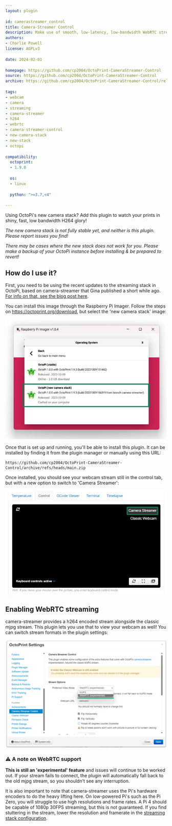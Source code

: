 ```yaml
---
layout: plugin

id: camerastreamer_control
title: Camera-Streamer Control
description: Make use of smooth, low-latency, low-bandwidth WebRTC streams from the OctoPi 'New camera stack'
authors:
- Charlie Powell
license: AGPLv3

date: 2024-02-01

homepage: https://github.com/cp2004/OctoPrint-CameraStreamer-Control
source: https://github.com/cp2004/OctoPrint-CameraStreamer-Control
archive: https://github.com/cp2004/OctoPrint-CameraStreamer-Control/releases/latest/release.zip

tags:
- webcam
- camera
- streaming
- camera-streamer
- h264
- webrtc
- camera-streamer-control
- new-camera-stack
- new-stack
- octopi

compatibility:
  octoprint:
  - 1.9.0

  os:
  - linux

  python: ">=3.7,<4"

---
```


Using OctoPi's new camera stack? Add this plugin to watch your prints in shiny, fast, low bandwidth H264 glory!

*The new camera stack is not fully stable yet, and neither is this plugin. Please report issues you find!*

*There may be cases where the new stack does not work for you. Please make a backup of your OctoPi instance before installing & be prepared to revert!*

## How do I use it?

First, you need to be using the recent updates to the streaming stack in OctoPi, based on camera-streamer that
Gina published a short while ago. [For info on that, see the blog post here](https://octoprint.org/blog/2023/05/24/a-new-camera-stack-for-octopi/).

You can install this image through the Raspberry Pi Imager. Follow the steps on <https://octoprint.org/download>,
but select the 'new camera stack' image:

![Image highlighting the correct image in the Pi imager](/assets/img/plugins/camerastreamer_control/pi_imager.png)

Once that is set up and running, you'll be able to install this plugin. It can be installed by finding it
from the plugin manager or manually using this URL:

```
https://github.com/cp2004/OctoPrint-CameraStreamer-Control/archive/refs/heads/main.zip
```

Once installed, you should see your webcam stream still in the control tab,
but with a new option to switch to 'Camera Streamer':

![Image showing the new option in the control tab](/assets/img/plugins/camerastreamer_control/control_tab.png)

## Enabling WebRTC streaming

camera-streamer provides a h264 encoded stream alongside the classic mjpg stream. This plugin lets you use that
to view your webcam as well! You can switch stream formats in the plugin settings:

![Image showing the new option in the settings tab](/assets/img/plugins/camerastreamer_control/settings_tab.png)

### ⚠️ A note on WebRTC support

**This is still an 'experimental' feature** and issues will continue to be worked out. If your stream fails to connect,
the plugin will automatically fall back to the old mjpg stream, so you shouldn't see any interruption.

It is also important to note that camera-streamer uses the Pi's hardware encoders to do the heavy lifting here. On
low-powered Pi's such as the Pi Zero, you will struggle to use high resolutions and frame rates. A Pi 4 should be
capable of 1080p 30FPS streaming, but this is not guaranteed. If you find stuttering in the stream, lower the resolution
and framerate in the [streaming stack configuration](https://faq.octoprint.org/camera-streamer-config).
